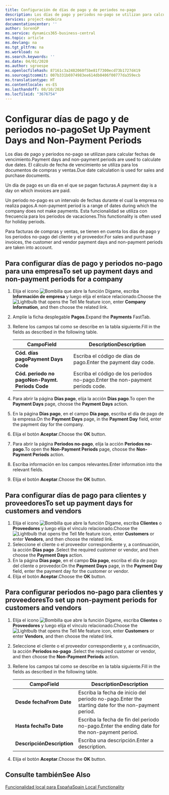 ```yaml
---
title: Configuración de días de pago y de periodos no-pago
description: Los días de pago y periodos no-pago se utilizan para calcular fechas de vencimiento. El cálculo de fecha de vencimiento se utiliza para los documentos de compras y ventas.
services: project-madeira
documentationcenter: ''
author: SorenGP
ms.service: dynamics365-business-central
ms.topic: article
ms.devlang: na
ms.tgt_pltfrm: na
ms.workload: na
ms.search.keywords: ''
ms.date: 04/01/2020
ms.author: sgroespe
ms.openlocfilehash: 87161c3a2482060f5be81f7300ecd73b1727d419
ms.sourcegitcommit: 007b331b6974983ee614db0406f00777da359ecb
ms.translationtype: HT
ms.contentlocale: es-ES
ms.lasthandoff: 08/10/2020
ms.locfileid: "3676754"
---
```

# <a name="set-up-payment-days-and-non-payment-periods"></a><span data-ttu-id="dca2b-104">Configurar días de pago y de periodos no-pago</span><span class="sxs-lookup"><span data-stu-id="dca2b-104">Set Up Payment Days and Non-Payment Periods</span></span>
<span data-ttu-id="dca2b-105">Los días de pago y periodos no-pago se utilizan para calcular fechas de vencimiento.</span><span class="sxs-lookup"><span data-stu-id="dca2b-105">Payment days and non-payment periods are used to calculate due dates.</span></span> <span data-ttu-id="dca2b-106">El cálculo de fecha de vencimiento se utiliza para los documentos de compras y ventas.</span><span class="sxs-lookup"><span data-stu-id="dca2b-106">Due date calculation is used for sales and purchase documents.</span></span>  

<span data-ttu-id="dca2b-107">Un día de pago es un día en el que se pagan facturas.</span><span class="sxs-lookup"><span data-stu-id="dca2b-107">A payment day is a day on which invoices are paid.</span></span>  

<span data-ttu-id="dca2b-108">Un periodo no-pago es un intervalo de fechas durante el cual la empresa no realiza pagos.</span><span class="sxs-lookup"><span data-stu-id="dca2b-108">A non-payment period is a range of dates during which the company does not make payments.</span></span> <span data-ttu-id="dca2b-109">Esta funcionalidad se utiliza con frecuencia para los periodos de vacaciones.</span><span class="sxs-lookup"><span data-stu-id="dca2b-109">This functionality is often used for holiday periods.</span></span>  

<span data-ttu-id="dca2b-110">Para facturas de compras y ventas, se tienen en cuenta los días de pago y los periodos no-pago del cliente y el proveedor.</span><span class="sxs-lookup"><span data-stu-id="dca2b-110">For sales and purchase invoices, the customer and vendor payment days and non-payment periods are taken into account.</span></span>  

## <a name="to-set-up-payment-days-and-non-payment-periods-for-a-company"></a><span data-ttu-id="dca2b-111">Para configurar días de pago y periodos no-pago para una empresa</span><span class="sxs-lookup"><span data-stu-id="dca2b-111">To set up payment days and non-payment periods for a company</span></span>  

1.  <span data-ttu-id="dca2b-112">Elija el icono ![Bombilla que abre la función Dígame](../../media/ui-search/search_small.png "Dígame qué desea hacer"), escriba **Información de empresa** y luego elija el enlace relacionado.</span><span class="sxs-lookup"><span data-stu-id="dca2b-112">Choose the ![Lightbulb that opens the Tell Me feature](../../media/ui-search/search_small.png "Tell me what you want to do") icon, enter **Company Information**, and then choose the related link.</span></span>  
2.  <span data-ttu-id="dca2b-113">Amplíe la ficha desplegable **Pagos**.</span><span class="sxs-lookup"><span data-stu-id="dca2b-113">Expand the **Payments** FastTab.</span></span>  
3.  <span data-ttu-id="dca2b-114">Rellene los campos tal como se describe en la tabla siguiente.</span><span class="sxs-lookup"><span data-stu-id="dca2b-114">Fill in the fields as described in the following table.</span></span>  

    |<span data-ttu-id="dca2b-115">Campo</span><span class="sxs-lookup"><span data-stu-id="dca2b-115">Field</span></span>|<span data-ttu-id="dca2b-116">Description</span><span class="sxs-lookup"><span data-stu-id="dca2b-116">Description</span></span>|  
    |---------------------------------|---------------------------------------|  
    |<span data-ttu-id="dca2b-117">**Cód. días pago**</span><span class="sxs-lookup"><span data-stu-id="dca2b-117">**Payment Days Code**</span></span>|<span data-ttu-id="dca2b-118">Escriba el código de días de pago.</span><span class="sxs-lookup"><span data-stu-id="dca2b-118">Enter the payment day code.</span></span>|  
    |<span data-ttu-id="dca2b-119">**Cód. periodo no pago**</span><span class="sxs-lookup"><span data-stu-id="dca2b-119">**Non-Paymt. Periods Code**</span></span>|<span data-ttu-id="dca2b-120">Escriba el código de los periodos no-pago.</span><span class="sxs-lookup"><span data-stu-id="dca2b-120">Enter the non-payment periods code.</span></span>|  

4.  <span data-ttu-id="dca2b-121">Para abrir la página **Días pago**, elija la acción **Días pago**.</span><span class="sxs-lookup"><span data-stu-id="dca2b-121">To open the **Payment Days** page, choose the **Payment Days** action.</span></span>  
5.  <span data-ttu-id="dca2b-122">En la página **Días pago**, en el campo **Día pago**, escriba el día de pago de la empresa.</span><span class="sxs-lookup"><span data-stu-id="dca2b-122">On the **Payment Days** page, in the **Payment Day** field, enter the payment day for the company.</span></span>  
6.  <span data-ttu-id="dca2b-123">Elija el botón **Aceptar**.</span><span class="sxs-lookup"><span data-stu-id="dca2b-123">Choose the **OK** button.</span></span>  
7.  <span data-ttu-id="dca2b-124">Para abrir la página **Periodos no-pago**, elija la acción **Periodos no-pago**.</span><span class="sxs-lookup"><span data-stu-id="dca2b-124">To open the **Non-Payment Periods** page, choose the **Non-Payment Periods** action.</span></span>  
8.  <span data-ttu-id="dca2b-125">Escriba información en los campos relevantes.</span><span class="sxs-lookup"><span data-stu-id="dca2b-125">Enter information into the relevant fields.</span></span>  
9. <span data-ttu-id="dca2b-126">Elija el botón **Aceptar**.</span><span class="sxs-lookup"><span data-stu-id="dca2b-126">Choose the **OK** button.</span></span>  

## <a name="to-set-up-payment-days-for-customers-and-vendors"></a><span data-ttu-id="dca2b-127">Para configurar días de pago para clientes y proveedores</span><span class="sxs-lookup"><span data-stu-id="dca2b-127">To set up payment days for customers and vendors</span></span>  

1.  <span data-ttu-id="dca2b-128">Elija el icono ![Bombilla que abre la función Dígame](../../media/ui-search/search_small.png "Dígame qué desea hacer"), escriba **Clientes** o **Proveedores** y luego elija el vínculo relacionado.</span><span class="sxs-lookup"><span data-stu-id="dca2b-128">Choose the ![Lightbulb that opens the Tell Me feature](../../media/ui-search/search_small.png "Tell me what you want to do") icon, enter **Customers** or enter **Vendors**, and then choose the related link.</span></span>  
2.  <span data-ttu-id="dca2b-129">Seleccione el cliente o el proveedor correspondiente y, a continuación, la acción **Días pago** .</span><span class="sxs-lookup"><span data-stu-id="dca2b-129">Select the required customer or vendor, and then choose the **Payment Days** action.</span></span>  
3.  <span data-ttu-id="dca2b-130">En la página **Días pago**, en el campo **Día pago**, escriba el día de pago del cliente o proveedor.</span><span class="sxs-lookup"><span data-stu-id="dca2b-130">On the **Payment Days** page, in the **Payment Day** field, enter the payment day for the customer or vendor.</span></span>  
4.  <span data-ttu-id="dca2b-131">Elija el botón **Aceptar**.</span><span class="sxs-lookup"><span data-stu-id="dca2b-131">Choose the **OK** button.</span></span>  

## <a name="to-set-up-non-payment-periods-for-customers-and-vendors"></a><span data-ttu-id="dca2b-132">Para configurar periodos no-pago para clientes y proveedores</span><span class="sxs-lookup"><span data-stu-id="dca2b-132">To set up non-payment periods for customers and vendors</span></span>  

1.  <span data-ttu-id="dca2b-133">Elija el icono ![Bombilla que abre la función Dígame](../../media/ui-search/search_small.png "Dígame qué desea hacer"), escriba **Clientes** o **Proveedores** y luego elija el vínculo relacionado.</span><span class="sxs-lookup"><span data-stu-id="dca2b-133">Choose the ![Lightbulb that opens the Tell Me feature](../../media/ui-search/search_small.png "Tell me what you want to do") icon, enter **Customers** or enter **Vendors**, and then choose the related link.</span></span>  
2.  <span data-ttu-id="dca2b-134">Seleccione el cliente o el proveedor correspondiente y, a continuación, la acción **Periodos no-pago** .</span><span class="sxs-lookup"><span data-stu-id="dca2b-134">Select the required customer or vendor, and then choose the **Non-Payment Periods** action.</span></span>  
3.  <span data-ttu-id="dca2b-135">Rellene los campos tal como se describe en la tabla siguiente.</span><span class="sxs-lookup"><span data-stu-id="dca2b-135">Fill in the fields as described in the following table.</span></span>  

    |<span data-ttu-id="dca2b-136">Campo</span><span class="sxs-lookup"><span data-stu-id="dca2b-136">Field</span></span>|<span data-ttu-id="dca2b-137">Description</span><span class="sxs-lookup"><span data-stu-id="dca2b-137">Description</span></span>|  
    |---------------------------------|---------------------------------------|  
    |<span data-ttu-id="dca2b-138">**Desde fecha**</span><span class="sxs-lookup"><span data-stu-id="dca2b-138">**From Date**</span></span>|<span data-ttu-id="dca2b-139">Escriba la fecha de inicio del periodo no-pago.</span><span class="sxs-lookup"><span data-stu-id="dca2b-139">Enter the starting date for the non-payment period.</span></span>|  
    |<span data-ttu-id="dca2b-140">**Hasta fecha**</span><span class="sxs-lookup"><span data-stu-id="dca2b-140">**To Date**</span></span>|<span data-ttu-id="dca2b-141">Escriba la fecha de fin del periodo no-pago.</span><span class="sxs-lookup"><span data-stu-id="dca2b-141">Enter the ending date for the non-payment period.</span></span>|  
    |<span data-ttu-id="dca2b-142">**Descripción**</span><span class="sxs-lookup"><span data-stu-id="dca2b-142">**Description**</span></span>|<span data-ttu-id="dca2b-143">Escriba una descripción.</span><span class="sxs-lookup"><span data-stu-id="dca2b-143">Enter a description.</span></span>|  

4.  <span data-ttu-id="dca2b-144">Elija el botón **Aceptar**.</span><span class="sxs-lookup"><span data-stu-id="dca2b-144">Choose the **OK** button.</span></span>  

## <a name="see-also"></a><span data-ttu-id="dca2b-145">Consulte también</span><span class="sxs-lookup"><span data-stu-id="dca2b-145">See Also</span></span>  
 [<span data-ttu-id="dca2b-146">Funcionalidad local para España</span><span class="sxs-lookup"><span data-stu-id="dca2b-146">Spain Local Functionality</span></span>](spain-local-functionality.md)
